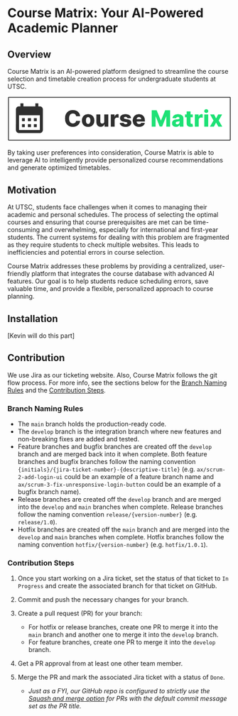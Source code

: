 # Course Matrix: Your AI-Powered Academic Planner

## Overview

Course Matrix is an AI-powered platform designed to streamline the course selection and timetable creation process for undergraduate students at UTSC.

![alt text](CourseMatrixLogo.png)

By taking user preferences into consideration, Course Matrix is able to leverage AI to intelligently provide personalized course recommendations and generate optimized timetables.

## Motivation

At UTSC, students face challenges when it comes to managing their academic and personal schedules. The process of selecting the optimal courses and ensuring that course prerequisites are met can be time-consuming and overwhelming, especially for international and first-year students. The current systems for dealing with this problem are fragmented as they require students to check multiple websites. This leads to inefficiencies and potential errors in course selection.

Course Matrix addresses these problems by providing a centralized, user-friendly platform that integrates the course database with advanced AI features. Our goal is to help students reduce scheduling errors, save valuable time, and provide a flexible, personalized approach to course planning.

## Installation

[Kevin will do this part]

## Contribution

We use Jira as our ticketing website. Also, Course Matrix follows the git flow process. For more info, see the sections below for the [Branch Naming Rules](#branch-naming-rules) and the [Contribution Steps](#contribution-steps).

### Branch Naming Rules

- The `main` branch holds the production-ready code.
- The `develop` branch is the integration branch where new features and non-breaking fixes are added and tested.
- Feature branches and bugfix branches are created off the `develop` branch and are merged back into it when complete. Both feature branches and bugfix branches follow the naming convention `{initials}/{jira-ticket-number}-{descriptive-title}` (e.g. `ax/scrum-2-add-login-ui` could be an example of a feature branch name and `ax/scrum-3-fix-unresponsive-login-button` could be an example of a bugfix branch name).
- Release branches are created off the `develop` branch and are merged into the `develop` and `main` branches when complete. Release branches follow the naming convention `release/{version-number}` (e.g. `release/1.0`).
- Hotfix branches are created off the `main` branch and are merged into the `develop` and `main` branches when complete. Hotfix branches follow the naming convention `hotfix/{version-number}` (e.g. `hotfix/1.0.1`).

### Contribution Steps

1. Once you start working on a Jira ticket, set the status of that ticket to `In Progress` and create the associated branch for that ticket on GitHub.
2. Commit and push the necessary changes for your branch.
3. Create a pull request (PR) for your branch:

   - For hotfix or release branches, create one PR to merge it into the `main` branch and another one to merge it into the `develop` branch.
   - For feature branches, create one PR to merge it into the `develop` branch.

4. Get a PR approval from at least one other team member.
5. Merge the PR and mark the associated Jira ticket with a status of `Done`.

   - _Just as a FYI, our GitHub repo is configured to strictly use the [Squash and merge option](https://docs.github.com/en/pull-requests/collaborating-with-pull-requests/incorporating-changes-from-a-pull-request/about-pull-request-merges#squash-and-merge-your-commits) for PRs with the default commit message set as the PR title._
